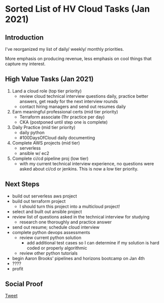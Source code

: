 
# Sorted List of HV Cloud Tasks (Jan 2021)

## Introduction

I've reorganized my list of daily/ weekly/ monthly priorities. 

More emphasis on producing revenue, less emphasis on cool things that capture my interest.

## High Value Tasks (Jan 2021)

1) Land a cloud role (top tier priority)
    - review cloud technical interview questions daily, practice better answers, get ready for the next interview rounds
    - contact hiring managers and send out resumes daily
2) Earn meaningful professional certs (mid tier priority)
    - Terraform associate (1hr practice per day)
    - CKA (postponed until step one is complete)
3) Daily Practice (mid tier priority)
    - daily python
    - #100DaysOfCloud daily documenting
4) Complete AWS projects (mid tier)
    - serverless
    - ansible w/ ec2
5) Complete ci/cd pipeline proj (low tier)
    - with my current technical interview experience, no questions were asked about ci/cd or jenkins. This is now a low tier priority.


## Next Steps

- build out serverless aws project
- build out terraform project
    - I should turn this project into a multicloud project!
- select and built out ansible project
- review list of questions asked in the technical interview for studying
    - research one thoroughly and practice answer
- send out resume; schedule cloud interview
- complete python devops assessments
    - review current python solution
        - add additional test cases so I can determine if my solution is hard coded or properly algorithmic
    - review other python tutorials
- begin Aaron Brooks' pipelines and horizons bootcamp on Jan 4th
- ????
- profit

## Social Proof

[Tweet](https://twitter.com/lrnallday/status/1345336527547756544)
